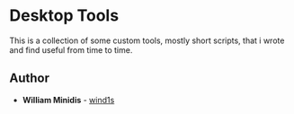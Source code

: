 # Desktop Tools

This is a collection of some custom tools, mostly short scripts, that i wrote and find useful from time to time.

## Author

* **William Minidis** - [wind1s](https://github.com/wind1s)
